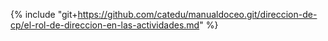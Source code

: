{% include "git+https://github.com/catedu/manualdoceo.git/direccion-de-cp/el-rol-de-direccion-en-las-actividades.md" %}